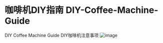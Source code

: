 # 咖啡机DIY指南 DIY-Coffee-Machine-Guide
DIY Coffee Machine Guide
DIY咖啡机注意事项
![image](https://github.com/cappuccinoTZ/DIY-Coffee-Machine-Guide/assets/59999331/e2eb29d6-bd55-49d3-8e08-2f8a6d10610b)
